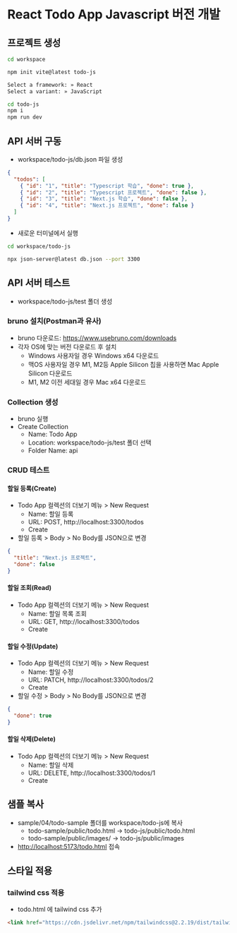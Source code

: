 # React Todo App Javascript 버전 개발
## 프로젝트 생성
```sh
cd workspace

npm init vite@latest todo-js

Select a framework: » React
Select a variant: » JavaScript

cd todo-js
npm i
npm run dev
```

## API 서버 구동
* workspace/todo-js/db.json 파일 생성
```json
{
  "todos": [
    { "id": "1", "title": "Typescript 학습", "done": true },
    { "id": "2", "title": "Typescript 프로젝트", "done": false },
    { "id": "3", "title": "Next.js 학습", "done": false },
    { "id": "4", "title": "Next.js 프로젝트", "done": false }
  ]
}
```

* 새로운 터미널에서 실행
```sh
cd workspace/todo-js

npx json-server@latest db.json --port 3300
```

## API 서버 테스트
* workspace/todo-js/test 폴더 생성

### bruno 설치(Postman과 유사)
* bruno 다운로드: <https://www.usebruno.com/downloads>
* 각자 OS에 맞는 버전 다운로드 후 설치
  - Windows 사용자일 경우 Windows x64 다운로드
  - 맥OS 사용자일 경우 M1, M2등 Apple Silicon 칩을 사용하면 Mac Apple Silicon 다운로드
  - M1, M2 이전 세대일 경우 Mac x64 다운로드

### Collection 생성
* bruno 실행
* Create Collection
  - Name: Todo App
  - Location: workspace/todo-js/test 폴더 선택
  - Folder Name: api

### CRUD 테스트
#### 할일 등록(Create)
* Todo App 컬렉션의 더보기 메뉴 > New Request
  - Name: 할일 등록
  - URL: POST, http://localhost:3300/todos
  - Create
* 할일 등록 > Body > No Body를 JSON으로 변경
```json
{
  "title": "Next.js 프로젝트",
  "done": false
}
```

#### 할일 조회(Read)
* Todo App 컬렉션의 더보기 메뉴 > New Request
  - Name: 할일 목록 조회
  - URL: GET, http://localhost:3300/todos
  - Create

#### 할일 수정(Update)
* Todo App 컬렉션의 더보기 메뉴 > New Request
  - Name: 할일 수정
  - URL: PATCH, http://localhost:3300/todos/2
  - Create
* 할일 수정 > Body > No Body를 JSON으로 변경
```json
{
  "done": true
}
```

#### 할일 삭제(Delete)
* Todo App 컬렉션의 더보기 메뉴 > New Request
  - Name: 할일 삭제
  - URL: DELETE, http://localhost:3300/todos/1
  - Create

## 샘플 복사
* sample/04/todo-sample 폴더를 workspace/todo-js에 복사
  - todo-sample/public/todo.html -> todo-js/public/todo.html
  - todo-sample/public/images/ -> todo-js/public/images
* <http://localhost:5173/todo.html> 접속

## 스타일 적용
### tailwind css 적용
* todo.html <head>에 tailwind css 추가
```html
<link href="https://cdn.jsdelivr.net/npm/tailwindcss@2.2.19/dist/tailwind.min.css" rel="stylesheet">
```
